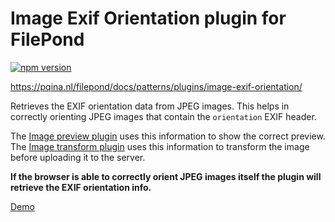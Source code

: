 # Image Exif Orientation plugin for FilePond

[![npm version](https://badge.fury.io/js/filepond-plugin-image-exif-orientation.svg)](https://badge.fury.io/js/filepond)

https://pqina.nl/filepond/docs/patterns/plugins/image-exif-orientation/

Retrieves the EXIF orientation data from JPEG images. This helps in correctly orienting JPEG images that contain the `orientation` EXIF header.

The [Image preview plugin](https://github.com/pqina/filepond-plugin-image-preview) uses this information to show the correct preview. The [Image transform plugin](https://github.com/pqina/filepond-plugin-image-transform) uses this information to transform the image before uploading it to the server.

**If the browser is able to correctly orient JPEG images itself the plugin will retrieve the EXIF orientation info.**

[Demo](https://pqina.github.io/filepond-plugin-image-exif-orientation/)